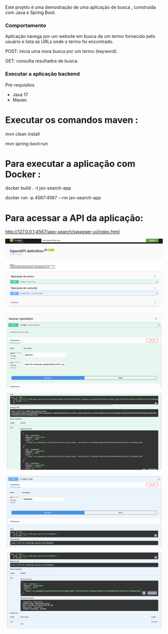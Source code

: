 

Este projeto é uma demostração de uma aplicação de busca , construída com Java e Spring Boot.


### Comportamento

Aplicação navega por um website em busca de um termo fornecido
pelo usuário e lista as URLs onde o termo foi encontrado.

POST: inicia uma nova busca por um termo (keyword).

GET: consulta resultados de busca.



### Executar a aplicação backend 

Pré-requisitos

 -  Java 17
 -  Maven



# Executar os comandos maven :

 mvn clean install
   
 mvn spring-boot:run
 
 
 
# Para executar a aplicação com Docker :
 
 docker build . -t jsn-search-app

 docker run  -p 4567:4567 --rm jsn-search-app 
 


# Para acessar a API da aplicação:
http://127.0.0.1:4567/app-search/swagger-ui/index.html


![API do Sistema](dir/img0.png)


![API do Sistema](dir/img1.png)


![API do Sistema](dir/img2.png)


![API do Sistema](dir/img3.png)


![API do Sistema](dir/img4.png)
